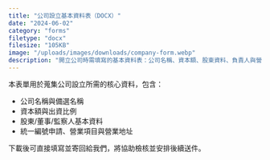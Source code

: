 ```yaml
---
title: "公司設立基本資料表（DOCX）"
date: "2024-06-02"
category: "forms"
filetype: "docx"
filesize: "105KB"
image: "/uploads/images/downloads/company-form.webp"
description: "開立公司時需填寫的基本資料表：公司名稱、資本額、股東資料、負責人與營業項目。"
---
```


本表單用於蒐集公司設立所需的核心資料，包含：

- 公司名稱與備選名稱
- 資本額與出資比例
- 股東/董事/監察人基本資料
- 統一編號申請、營業項目與營業地址

下載後可直接填寫並寄回給我們，將協助檢核並安排後續送件。

